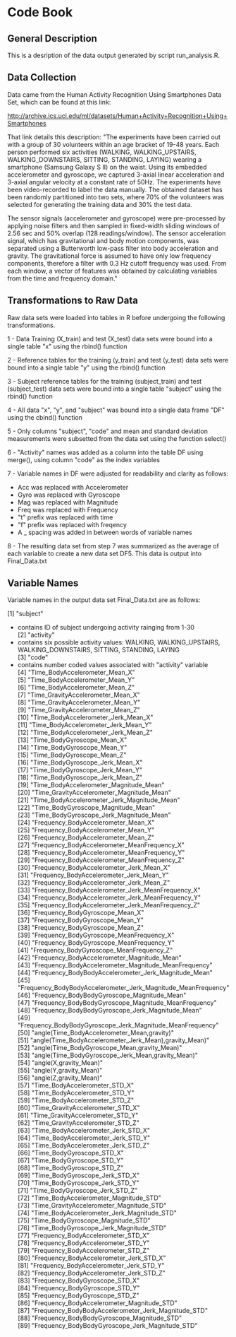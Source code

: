 # Code Book

## General Description
This is a desription of the data output generated by script run_analysis.R.

## Data Collection
Data came from the Human Activity Recognition Using Smartphones Data Set, which
can be found at this link:  

http://archive.ics.uci.edu/ml/datasets/Human+Activity+Recognition+Using+Smartphones

That link details this description: "The experiments have been carried out with 
a group of 30 volunteers within an age bracket of 19-48 years. Each person 
performed six activities (WALKING, WALKING_UPSTAIRS, WALKING_DOWNSTAIRS, 
SITTING, STANDING, LAYING) wearing a smartphone (Samsung Galaxy S II) on the 
waist. Using its embedded accelerometer and gyroscope, we captured 3-axial linear 
acceleration and 3-axial angular velocity at a constant rate of 50Hz. The 
experiments have been video-recorded to label the data manually. The obtained 
dataset has been randomly partitioned into two sets, where 70% of the volunteers 
was selected for generating the training data and 30% the test data. 

The sensor signals (accelerometer and gyroscope) were pre-processed by applying 
noise filters and then sampled in fixed-width sliding windows of 2.56 sec and 
50% overlap (128 readings/window). The sensor acceleration signal, which has 
gravitational and body motion components, was separated using a Butterworth 
low-pass filter into body acceleration and gravity. The gravitational force 
is assumed to have only low frequency components, therefore a filter with 0.3 Hz 
cutoff frequency was used. From each window, a vector of features was obtained 
by calculating variables from the time and frequency domain."

## Transformations to Raw Data
Raw data sets were loaded into tables in R before undergoing the following 
transformations.

1 - Data Training (X_train) and test (X_test) data sets were bound into a single
table "x" using the rbind() function

2 - Reference tables for the training (y_train) and test (y_test) data sets were 
bound into a single table "y" using the rbind() function  

3 - Subject reference tables for the training (subject_train) and test 
(subject_test) data sets were bound into a single table "subject" using the
rbind() function

4 - All data "x", "y", and "subject" was bound into a single data frame "DF" 
using the cbind() function

5 - Only columns "subject", "code" and mean and standard deviation measurements 
were subsetted from the data set using the function select()

6 - "Activity" names was added as a column into the table DF using merge(), using
column "code" as the index variables

7 - Variable names in DF were adjusted for readability and clarity as follows:  
- Acc was replaced with Accelerometer  
- Gyro was replaced with Gyroscope  
- Mag was replaced with Magnitude  
- Freq was replaced with Frequency  
- "t" prefix was replaced with time  
- "f" prefix was replaced with freqency  
- A _ spacing was added in between words of variable names  

8 - The resulting data set from step 7 was summarized as the average of each 
variable to create a new data set DF5. This data is output into Final_Data.txt

## Variable Names

Variable names in the output data set Final_Data.txt are as follows:

[1] "subject"   
- contains ID of subject undergoing activity rainging from 1-30  
[2] "activity"  
- contains six possible activity values: WALKING, WALKING_UPSTAIRS, 
WALKING_DOWNSTAIRS, SITTING, STANDING, LAYING  
[3] "code"   
- contains number coded values associated with "activity" variable  
[4] "Time_BodyAccelerometer_Mean_X"                               
[5] "Time_BodyAccelerometer_Mean_Y"                               
[6] "Time_BodyAccelerometer_Mean_Z"                               
[7] "Time_GravityAccelerometer_Mean_X"                            
[8] "Time_GravityAccelerometer_Mean_Y"                            
[9] "Time_GravityAccelerometer_Mean_Z"                            
[10] "Time_BodyAccelerometer_Jerk_Mean_X"                          
[11] "Time_BodyAccelerometer_Jerk_Mean_Y"                          
[12] "Time_BodyAccelerometer_Jerk_Mean_Z"                          
[13] "Time_BodyGyroscope_Mean_X"                                   
[14] "Time_BodyGyroscope_Mean_Y"                                   
[15] "Time_BodyGyroscope_Mean_Z"                                   
[16] "Time_BodyGyroscope_Jerk_Mean_X"                              
[17] "Time_BodyGyroscope_Jerk_Mean_Y"                              
[18] "Time_BodyGyroscope_Jerk_Mean_Z"                              
[19] "Time_BodyAccelerometer_Magnitude_Mean"                       
[20] "Time_GravityAccelerometer_Magnitude_Mean"                    
[21] "Time_BodyAccelerometer_Jerk_Magnitude_Mean"                  
[22] "Time_BodyGyroscope_Magnitude_Mean"                           
[23] "Time_BodyGyroscope_Jerk_Magnitude_Mean"                      
[24] "Frequency_BodyAccelerometer_Mean_X"                          
[25] "Frequency_BodyAccelerometer_Mean_Y"                          
[26] "Frequency_BodyAccelerometer_Mean_Z"                          
[27] "Frequency_BodyAccelerometer_MeanFrequency_X"                 
[28] "Frequency_BodyAccelerometer_MeanFrequency_Y"                 
[29] "Frequency_BodyAccelerometer_MeanFrequency_Z"                 
[30] "Frequency_BodyAccelerometer_Jerk_Mean_X"                     
[31] "Frequency_BodyAccelerometer_Jerk_Mean_Y"                     
[32] "Frequency_BodyAccelerometer_Jerk_Mean_Z"                     
[33] "Frequency_BodyAccelerometer_Jerk_MeanFrequency_X"            
[34] "Frequency_BodyAccelerometer_Jerk_MeanFrequency_Y"            
[35] "Frequency_BodyAccelerometer_Jerk_MeanFrequency_Z"            
[36] "Frequency_BodyGyroscope_Mean_X"                              
[37] "Frequency_BodyGyroscope_Mean_Y"                              
[38] "Frequency_BodyGyroscope_Mean_Z"                              
[39] "Frequency_BodyGyroscope_MeanFrequency_X"                     
[40] "Frequency_BodyGyroscope_MeanFrequency_Y"                     
[41] "Frequency_BodyGyroscope_MeanFrequency_Z"                     
[42] "Frequency_BodyAccelerometer_Magnitude_Mean"                  
[43] "Frequency_BodyAccelerometer_Magnitude_MeanFrequency"         
[44] "Frequency_BodyBodyAccelerometer_Jerk_Magnitude_Mean"         
[45] "Frequency_BodyBodyAccelerometer_Jerk_Magnitude_MeanFrequency"
[46] "Frequency_BodyBodyGyroscope_Magnitude_Mean"                  
[47] "Frequency_BodyBodyGyroscope_Magnitude_MeanFrequency"         
[48] "Frequency_BodyBodyGyroscope_Jerk_Magnitude_Mean"             
[49] "Frequency_BodyBodyGyroscope_Jerk_Magnitude_MeanFrequency"    
[50] "angle(Time_BodyAccelerometer_Mean,gravity)"                  
[51] "angle(Time_BodyAccelerometer_Jerk_Mean),gravity_Mean)"       
[52] "angle(Time_BodyGyroscope_Mean,gravity_Mean)"                 
[53] "angle(Time_BodyGyroscope_Jerk_Mean,gravity_Mean)"            
[54] "angle(X,gravity_Mean)"                                       
[55] "angle(Y,gravity_Mean)"                                       
[56] "angle(Z,gravity_Mean)"                                       
[57] "Time_BodyAccelerometer_STD_X"                                
[58] "Time_BodyAccelerometer_STD_Y"                                
[59] "Time_BodyAccelerometer_STD_Z"                                
[60] "Time_GravityAccelerometer_STD_X"                             
[61] "Time_GravityAccelerometer_STD_Y"                             
[62] "Time_GravityAccelerometer_STD_Z"                             
[63] "Time_BodyAccelerometer_Jerk_STD_X"                           
[64] "Time_BodyAccelerometer_Jerk_STD_Y"                           
[65] "Time_BodyAccelerometer_Jerk_STD_Z"                           
[66] "Time_BodyGyroscope_STD_X"                                    
[67] "Time_BodyGyroscope_STD_Y"                                    
[68] "Time_BodyGyroscope_STD_Z"                                    
[69] "Time_BodyGyroscope_Jerk_STD_X"                               
[70] "Time_BodyGyroscope_Jerk_STD_Y"                               
[71] "Time_BodyGyroscope_Jerk_STD_Z"                               
[72] "Time_BodyAccelerometer_Magnitude_STD"                        
[73] "Time_GravityAccelerometer_Magnitude_STD"                     
[74] "Time_BodyAccelerometer_Jerk_Magnitude_STD"                   
[75] "Time_BodyGyroscope_Magnitude_STD"                            
[76] "Time_BodyGyroscope_Jerk_Magnitude_STD"                       
[77] "Frequency_BodyAccelerometer_STD_X"                           
[78] "Frequency_BodyAccelerometer_STD_Y"                           
[79] "Frequency_BodyAccelerometer_STD_Z"                           
[80] "Frequency_BodyAccelerometer_Jerk_STD_X"                      
[81] "Frequency_BodyAccelerometer_Jerk_STD_Y"                      
[82] "Frequency_BodyAccelerometer_Jerk_STD_Z"                      
[83] "Frequency_BodyGyroscope_STD_X"                               
[84] "Frequency_BodyGyroscope_STD_Y"                               
[85] "Frequency_BodyGyroscope_STD_Z"                               
[86] "Frequency_BodyAccelerometer_Magnitude_STD"                   
[87] "Frequency_BodyBodyAccelerometer_Jerk_Magnitude_STD"          
[88] "Frequency_BodyBodyGyroscope_Magnitude_STD"                   
[89] "Frequency_BodyBodyGyroscope_Jerk_Magnitude_STD"      
